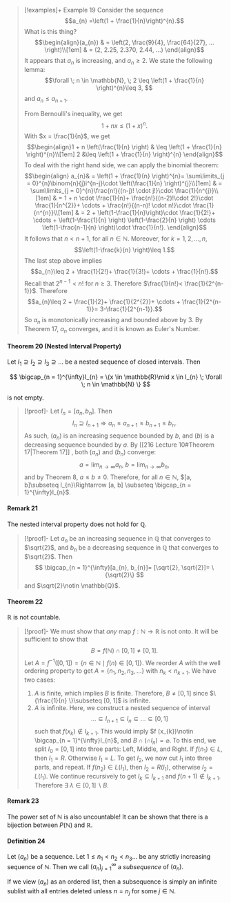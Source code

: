  > [!examples]+ Example 19
 > Consider the sequence
 > $$a_{n} =\left(1 + \frac{1}{n}\right)^{n}.$$
 > What is this thing? $$\begin{align}(a_{n}) & = \left(2, \frac{9}{4}, \frac{64}{27}, ... \right)\\[1em] & = (2, 2.25, 2.370, 2.44, ...) \end{align}$$ It appears that $a_{n}$ is increasing, and $a_{n}\geq 2$.
 > We state the following lemma: $$\forall \; n \in \mathbb{N}, \; 2 \leq \left(1 + \frac{1}{n} \right)^{n}\leq 3, $$ and $a_{n}\leq a_{n + 1}$.
 >
 > From Bernoulli's inequality, we get $$1 + nx \leq (1 + x)^{n}.$$ With $x = \frac{1}{n}$, we get $$\begin{align}1 + n \left(\frac{1}{n} \right) & \leq \left(1 + \frac{1}{n} \right)^{n}\\[1em] 2 &\leq \left(1 + \frac{1}{n} \right)^{n} \end{align}$$ To deal with the right hand side, we can apply the binomial theorem: $$\begin{align} a_{n}& = \left(1 + \frac{1}{n} \right)^{n}= \sum\limits_{j = 0}^{n}\binom{n}{j}i^{n-j}\cdot \left(\frac{1}{n} \right)^{j}\\[1em] & = \sum\limits_{j = 0}^{n}\frac{n!}{(n-j)! \cdot j!}\cdot \frac{1}{n^{j}}\\[1em] & = 1 + n \cdot \frac{1}{n}+ \frac{n!}{(n-2)!\cdot 2!}\cdot \frac{1}{n^{2}}+ \cdots + \frac{n!}{(n-n)! \cdot n!}\cdot \frac{1}{n^{n}}\\[1em] & = 2 + \left(1-\frac{1}{n}\right)\cdot \frac{1}{2!}+ \cdots + \left(1-\frac{1}{n} \right) \left(1-\frac{2}{n} \right) \cdots \left(1-\frac{n-1}{n} \right)\cdot \frac{1}{n!}. \end{align}$$ It follows that $n < n + 1$, for all $n \in \mathbb{N}$. Moreover, for $k = 1, 2, ..., n$, $$\left(1-\frac{k}{n} \right)\leq 1.$$ The last step above implies $$a_{n}\leq 2 + \frac{1}{2!}+ \frac{1}{3!}+ \cdots + \frac{1}{n!}.$$ Recall that $2^{n-1}< n!$ for $n \geq 3$. Therefore $\frac{1}{n!}< \frac{1}{2^{n-1}}$. Therefore $$a_{n}\leq 2 + \frac{1}{2}+ \frac{1}{2^{2}}+ \cdots + \frac{1}{2^{n-1}}= 3-\frac{1}{2^{n-1}}.$$ So $a_{n}$ is monotonically increasing and bounded above by $3$. By Theorem 17, $a_{n}$ converges, and it is known as Euler's  Number.
 
#### Theorem 20 (Nested Interval Property)

Let $I_{1}\supseteq I_{2} \supseteq I_{3}\supseteq...$ be a nested sequence of closed intervals. Then

$$
\bigcap_{n = 1}^{\infty}I_{n} = \{x \in \mathbb{R}\mid x \in I_{n} \; \forall \; n \in \mathbb{N} \}
$$

is not empty.

> [!proof]-
> Let $I_{n}= [a_{n}, b_{n}]$. Then $$I_{n}\supseteq I_{n + 1}\Rightarrow a_{n} \leq a_{n+ 1}\leq b_{n+ 1}\leq b_{n}.$$ As such, $(a_{n})$ is an increasing sequence bounded by $b$, and $(b)$ is a decreasing sequence bounded by $a$. By [[216 Lecture 10#Theorem 17|Theorem 17]] , both $(a_{n})$ and $(b_{n})$ converge: $$a = \lim_{n \rightarrow \infty}a_{n}, \; b = \lim_{n \rightarrow \infty}b_{n},$$ and by Theorem 8, $a \leq b\neq 0.$ Therefore, for all $n \in \mathbb{N}$, $[a, b]\subseteq I_{n}\Rightarrow [a, b] \subseteq \bigcap_{n = 1}^{\infty}I_{n}$.

#### Remark 21

The nested interval property does not hold for $\mathbb{Q}$.

> [!proof]-
>  Let $a_{n}$ be an increasing sequence in $\mathbb{Q}$ that converges to $\sqrt{2}$, and $b_{n}$ be a decreasing sequence in $\mathbb{Q}$ that converges to $\sqrt{2}$. Then
>  $$
>  \bigcap_{n = 1}^{\infty}[a_{n}, b_{n}]= [\sqrt{2}, \sqrt{2}]= \{\sqrt{2}\}
>$$
> and $\sqrt{2}\notin \mathbb{Q}$.

#### Theorem 22

$\mathbb{R}$ is not countable.

> [!proof]-
> We must show that *any* map $f:\mathbb{N}\rightarrow \mathbb{R}$ is not onto. It will be sufficient to show that
> $$
> B = f (\mathbb{N})\; \cap\; [0, 1]\neq [0, 1].
>$$
> Let $A= f^{-1}([0, 1])= \{n \in \mathbb{N}\mid f (n)\in [0, 1] \}.$ We reorder $A$ with the well ordering property to get $A = \{n_{1}, n_{2}, n_{3}, ... \}$ with $n_{k}< n_{k + 1}$. We have two cases:
> 1. $A$ is finite, which implies $B$ is finite. Therefore, $B \neq [0, 1]$ since $\{\frac{1}{n} \}\subseteq [0, 1]$ is infinite.
> 2. $A$ is infinite. Here, we construct a nested sequence of interval $$... \subseteq I_{n + 1}\subseteq I_{n}\subseteq ... \subseteq [0, 1]$$ such that $f (x_{k})\notin I_{k + 1}$. This would imply $f (x_{k})\notin \bigcap_{n = 1}^{\infty}I_{n}$, and $B \cap  (\cap I_{n})= \varnothing$.
> To this end, we split $I_{0}= [0, 1]$ into three parts: Left, Middle, and Right. If $f (n_{1})\in L$, then $I_{1}= R$. Otherwise $I_{1}= L$. To get $I_{2}$, we now cut $I_{1}$ into three parts, and repeat. If $f (n_{2})\in L (I_{1})$, then $I_{2}= R (I_{1})$, otherwise $I_{2}= L (I_{1})$. We continue recursively to get $I_{k}\subseteq I_{k + 1}$ and $f (n + 1)\notin I_{k + 1}$. Therefore $\exists \; \lambda \in [0, 1]\smallsetminus B$.

#### Remark 23

The power set of $\mathbb{N}$ is also uncountable! It can be shown that there is a bijection between $P (\mathbb{N})$ and $\mathbb{R}$.

#### Definition 24

Let $(a_{n})$ be a sequence. Let $1 \leq n_{1}< n_{2}< n_{3}...$ be any strictly increasing sequence of $\mathbb{N}$. Then we call $(a_{n})_{j = 1}^{\infty}$ a *subsequence* of $(a_{n})$.

If we view $(a_{n})$ as an ordered list, then a subsequence is simply an infinite sublist with all entries deleted unless $n = n_{j}$ for some $j \in \mathbb{N}$.